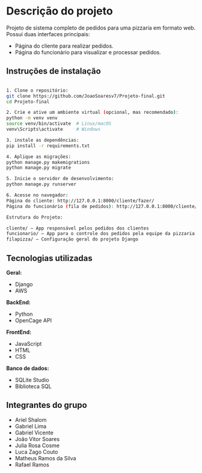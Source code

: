 # Descrição do projeto

Projeto de sistema completo de pedidos para uma pizzaria em formato web.  
Possui duas interfaces principais:  
- Página do cliente para realizar pedidos.
- Página do funcionário para visualizar e processar pedidos.

## Instruções de instalação
```bash

1. Clone o repositório:
git clone https://github.com/JoaoSoaresv7/Projeto-final.git
cd Projeto-final

2. Crie e ative um ambiente virtual (opcional, mas recomendado):
python -m venv venv
source venv/bin/activate  # Linux/macOS
venv\Scripts\activate     # Windows

3. instale as dependências:
pip install -r requirements.txt

4. Aplique as migrações:
python manage.py makemigrations
python manage.py migrate

5. Inicie o servidor de desenvolvimento:
python manage.py runserver

6. Acesse no navegador:
Página do cliente: http://127.0.0.1:8000/cliente/fazer/
Página do funcionário (fila de pedidos): http://127.0.0.1:8000/cliente/fila/

Estrutura do Projeto:

cliente/ — App responsável pelos pedidos dos clientes
funcionario/ — App para o controle dos pedidos pela equipe da pizzaria
filapizza/ — Configuração geral do projeto Django
```

## Tecnologias utilizadas
**Geral:**
- Django
- AWS

**BackEnd:**
- Python
- OpenCage API

**FrontEnd:**
- JavaScript
- HTML
- CSS

**Banco de dados:**
- SQLite Studio
- Biblioteca SQL

## Integrantes do grupo
- Ariel Shalom
- Gabriel Lima
- Gabriel Vicente
- João Vitor Soares
- Julia Rosa Cosme
- Luca Zago Couto
- Matheus Ramos da Silva
- Rafael Ramos
